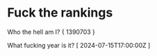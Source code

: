 # Fuck the rankings

Who the hell am I?
{ 1390703 }

What fucking year is it?
[ 2024-07-15T17:00:00Z ]
